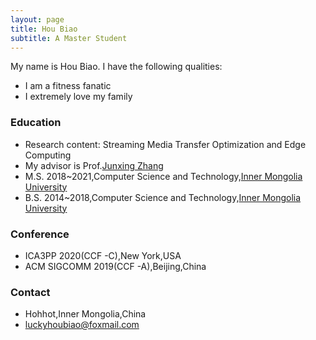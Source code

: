 ```yaml
---
layout: page
title: Hou Biao
subtitle: A Master Student
---
```


My name is Hou Biao. I have the following qualities:

- I am a fitness fanatic
- I extremely love my family

### Education

- Research content: Streaming Media Transfer Optimization and Edge Computing
- My advisor is Prof.[Junxing Zhang](https://ccs.imu.edu.cn/info/1152/2828.htm)
- M.S. 2018~2021,Computer Science and Technology,[Inner Mongolia University](https://www.imu.edu.cn/)
- B.S. 2014~2018,Computer Science and Technology,[Inner Mongolia University](https://www.imu.edu.cn/)

### Conference

- ICA3PP 2020(CCF -C),New York,USA
- ACM SIGCOMM 2019(CCF -A),Beijing,China

### Contact

- Hohhot,Inner Mongolia,China
- [luckyhoubiao@foxmail.com](mailto:luckyhoubiao@foxmail.com)
